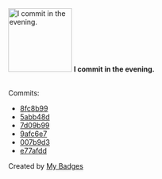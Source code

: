 <img src="https://my-badges.github.io/my-badges/evening-commits.png" alt="I commit in the evening." title="I commit in the evening." width="128">
<strong>I commit in the evening.</strong>
<br><br>

Commits:

- <a href="https://github.com/dwesh163/pictures/commit/8fc8b99ab2ca0a0e2c3d3ff273ba08732bb7a820">8fc8b99</a>
- <a href="https://github.com/dwesh163/pictures/commit/5abb48dbb2347a69b65f778c550390b1b84b5b32">5abb48d</a>
- <a href="https://github.com/dwesh163/pictures/commit/7d09b995a87405c8ca86c3232a47e52ccd044803">7d09b99</a>
- <a href="https://github.com/dwesh163/pictures/commit/9afc6e7d37ff2ce1ec36d4a4f6e7b198978aaeb6">9afc6e7</a>
- <a href="https://github.com/dwesh163/pictures/commit/007b9d310d83c01995c2637fb323e112efb15678">007b9d3</a>
- <a href="https://github.com/dwesh163/pictures/commit/e77afdd0d2efa40457aa4ae7856315ebb186fb03">e77afdd</a>


Created by <a href="https://github.com/my-badges/my-badges">My Badges</a>